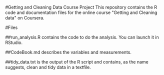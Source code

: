 #Getting and Cleaning Data Course Project
This repository contains the R code and documentation files for the online course "Getting and Cleaning data" on Coursera.

#Files

##run_analysis.R 
contains  the code to do the analysis. You can launch it in RStudio.

##CodeBook.md
describes the variables and measurements.

##tidy_data.txt 
is the output of the R script and contains, as the name suggests, clean and tidy data in a textfile. 